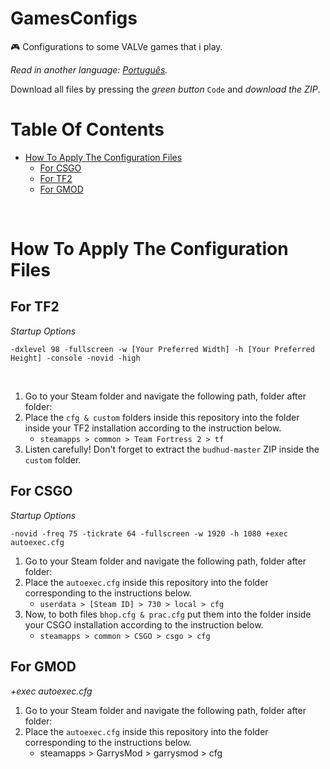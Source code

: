 # GamesConfigs
🎮 Configurations to some VALVe games that i play.

*Read in another language: [Português](README.br.md).*

Download all files by pressing the *green button* `Code` and *download the ZIP*.

<h1>Table Of Contents</h1>
<ul> 
  <li>
    <a href="#HowToApplyTheFiles">How To Apply The Configuration Files</a>
    <ul> 
      <li><a href="#CSGO">For CSGO</a></li>
      <li><a href="#TF2">For TF2</a></li>
      <li><a href="#GMOD">For GMOD</a></li>
    </ul>  
  </li>
</ul>

<br>

<h1 id="HowToApplyTheFiles">How To Apply The Configuration Files</h1> 

<h2 id="TF2">For TF2</h2>
<p><i>Startup Options</i></p>
<p><code>-dxlevel 98 -fullscreen -w [Your Preferred Width] -h [Your Preferred Height] -console -novid -high</code></p>

<br>

<ol>
    <li>Go to your Steam folder and navigate the following path, folder after folder: </li>
    <li>Place the <code>cfg & custom</code> folders inside this repository into the folder inside your TF2 installation according to the instruction below.
        <ul> 
            <li><code>steamapps > common > Team Fortress 2 > tf</code></li>
        </ul>
    </li>
    <li>Listen carefully! Don't forget to extract the <code>budhud-master</code> ZIP inside the <code>custom</code> folder.</li>
</ol>

<h2 id="CSGO">For CSGO</h2> 
<p><i>Startup Options</i></p>
<p><code>-novid -freq 75 -tickrate 64 -fullscreen -w 1920 -h 1080 +exec autoexec.cfg</code></p>

<ol>
    <li>Go to your Steam folder and navigate the following path, folder after folder:
    <li>Place the <code>autoexec.cfg</code> inside this repository into the folder corresponding to the instructions below.
        <ul>
            <li><code>userdata > [Steam ID] > 730 > local > cfg</code></li>
        </ul>
    </li>
    <li>Now, to both files <code>bhop.cfg & prac.cfg</code> put them into the folder inside your CSGO installation according to the instruction below.
        <ul>
            <li><code>steamapps > common > CSGO > csgo > cfg</code></li>
        </ul>
    </li>
</ol>

<h2 id="GMOD">For GMOD</h2>
<p><i>+exec autoexec.cfg</i></p>

<ol> 
    <li>Go to your Steam folder and navigate the following path, folder after folder:
        <li>Place the <code>autoexec.cfg</code> inside this repository into the folder corresponding to the instructions below.
            <ul>
                <li>steamapps > GarrysMod > garrysmod > cfg</li>
            </ul>
        </li>
    </li>
</ol>